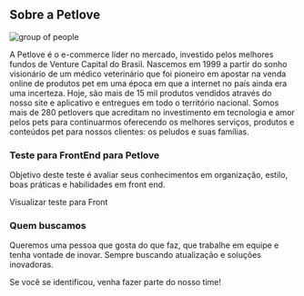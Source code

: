 

## Sobre a Petlove



![group of people](https://camo.githubusercontent.com/00af0236d502f1aac225c33198b3eb4f1b4daa38/68747470733a2f2f7777772e7065746c6f76652e636f6d2e62722f7374617469632f75706c6f6164732f696d616765732f706574636f6f6c2e706e67)

  

A Petlove é o e-commerce líder no mercado, investido pelos melhores fundos de Venture Capital do Brasil. Nascemos em 1999 a partir do sonho visionário de um médico veterinário que foi pioneiro em apostar na venda online de produtos pet em uma época em que a internet no país ainda era uma incerteza. Hoje, são mais de 15 mil produtos vendidos através do nosso site e aplicativo e entregues em todo o território nacional. Somos mais de 280 petlovers que acreditam no investimento em tecnologia e amor pelos pets para continuarmos oferecendo os melhores serviços, produtos e conteúdos pet para nossos clientes: os peludos e suas famílias.

  


### Teste para FrontEnd para Petlove

  

Objetivo deste teste é avaliar seus conhecimentos em organização, estilo, boas práticas e habilidades em front end.

Visualizar teste para Front

 


### Quem buscamos

  

Queremos uma pessoa que gosta do que faz, que trabalhe em equipe e tenha vontade de inovar. Sempre buscando atualização e soluções inovadoras.

  

Se você se identificou, venha fazer parte do nosso time!